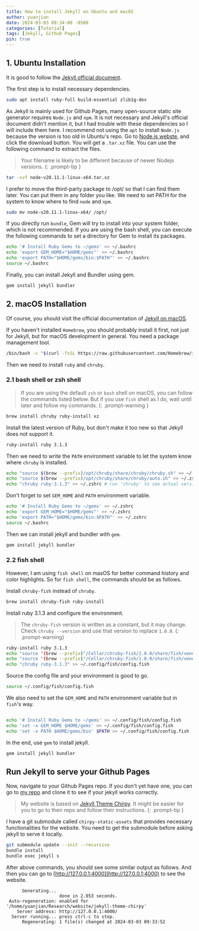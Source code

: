 ```yaml
---
title: How to install Jekyll on Ubuntu and macOS
author: yuanjian
date: 2024-03-03 09:34:00 -0500
categories: [Tutorial]
tags: [Jekyll, Github Pages]
pin: true
---
```



## 1. Ubuntu Installation

It is good to follow the [Jekyll official document](https://jekyllrb.com/docs/installation/ubuntu/).

The first step is to install necessary dependencies.

```bash
sudo apt install ruby-full build-essential zlib1g-dev
```

As Jekyll is mainly used for Github Pages, many open-source static site generator requires `Node.js` and `npm`. It is not necessary and Jekyll's official document didn't mention it, but I had trouble with these dependencies so I will include them here. I recommend not using the `apt` to install `Node.js` because the version is too old in Ubuntu's repo. Go to [Node.js webste](https://nodejs.org/en), and click the download button. You will get a `.tar.xz` file. You can use the following command to extract the files.


> Your filename is likely to be different because of newer Nodejs versions.
{: .prompt-tip }

```bash
tar -xvf node-v20.11.1-linux-x64.tar.xz
```

I prefer to move the third-party package to /opt/ so that I can find them later. You can put them in any folder you like. We need to set PATH for the system to know where to find `node` and `npm`.

```bash
sudo mv node-v20.11.1-linux-x64/ /opt/
```



If you directly run `bundle`, Gem will try to install into your system folder, which is not recommended. If you are using the bash shell, you can execute the following commands to set a directory for Gem to install its packages.

```bash
echo '# Install Ruby Gems to ~/gems' >> ~/.bashrc
echo 'export GEM_HOME="$HOME/gems"' >> ~/.bashrc
echo 'export PATH="$HOME/gems/bin:$PATH"' >> ~/.bashrc
source ~/.bashrc
```

Finally, you can install Jekyll and Bundler using gem.

```bash
gem install jekyll bundler
```


## 2. macOS Installation

Of course, you should visit the official documentation of [Jekyll on macOS](https://jekyllrb.com/docs/installation/macos/).

If you haven't installed `Homebrew`, you should probably install it first, not just for Jekyll, but for macOS development in general. You need a package management tool.

```bash
/bin/bash -c "$(curl -fsSL https://raw.githubusercontent.com/Homebrew/install/HEAD/install.sh)"
```

Then we need to install `ruby` and `chruby`.

### 2.1 bash shell or zsh shell

> If you are using the default `zsh` or `bash` shell on macOS, you can follow the commands listed below. But if you use `fish` shell as I do, wait until later and follow my commands.
{: .prompt-warning }

```bash
brew install chruby ruby-install xz
```

Install the latest version of Ruby, but don't make it too new so that Jekyll does not support it.

```bash
ruby-install ruby 3.1.3
```

Then we need to write the `PATH` environment variable to let the system know where `chruby` is installed. 

```bash
echo "source $(brew --prefix)/opt/chruby/share/chruby/chruby.sh" >> ~/.zshrc
echo "source $(brew --prefix)/opt/chruby/share/chruby/auto.sh" >> ~/.zshrc
echo "chruby ruby-3.1.3" >> ~/.zshrc # run 'chruby' to see actual version
```

Don't forget to set `GEM_HOME` and `PATH` environment variable.

```bash
echo '# Install Ruby Gems to ~/gems' >> ~/.zshrc
echo 'export GEM_HOME="$HOME/gems"' >> ~/.zshrc
echo 'export PATH="$HOME/gems/bin:$PATH"' >> ~/.zshrc
source ~/.bashrc
```

Then we can install jekyll and bundler with `gem`.

```bash
gem install jekyll bundler
```


### 2.2 fish shell

However, I am using `fish shell` on masOS for better command history and color highlights. So for `fish shell`, the commands should be as follows.

Install `chruby-fish` instead of `chruby`.

```bash
brew install chruby-fish ruby-install
```

Install ruby 3.1.3 and configure the environment.

> The `chruby-fish` version is written as a constant, but it may change. Check `chruby --version` and use that version to replace `1.0.0`.
{: .prompt-warning}


```bash
ruby-install ruby 3.1.3
echo "source "(brew --prefix)"/Cellar/chruby-fish/1.0.0/share/fish/vendor_functions.d/chruby.fish" >> ~/.config/fish/config.fish
echo "source "(brew --prefix)"/Cellar/chruby-fish/1.0.0/share/fish/vendor_conf.d/chruby_auto.fish" >> ~/.config/fish/config.fish
echo "chruby ruby-3.1.3" >> ~/.config/fish/config.fish
```

Source the config file and your environment is good to go.

```bash
source ~/.config/fish/config.fish
```

We also need to set the `GEM_HOME` and `PATH` environment variable but in `fish`'s way.

```bash

echo '# Install Ruby Gems to ~/gems' >> ~/.config/fish/config.fish
echo 'set -x GEM_HOME $HOME/gems' >> ~/.config/fish/config.fish
echo 'set -x PATH $HOME/gems/bin' $PATH >> ~/.config/fish/config.fish
```

In the end, use `gem` to install jekyll.

```bash
gem install jekyll bundler
```

## Run Jekyll to serve your Github Pages

Now, navigate to your Github Pages repo. If you don't yet have one, you can go to [my repo](https://github.com/legendPerceptor/legendPerceptor.github.io) and clone it to see if your jekyll works correctly.

> My website is based on [Jekyll Theme Chirpy](https://github.com/cotes2020/jekyll-theme-chirpy). It might be easier for you to go to their repo and follow their instructions.
{: .prompt-tip }

I have a git submodule called `chirpy-static-assets` that provides necessary functionalities for the website. You need to get the submodule before asking jekyll to serve it locally.

```bash
git submodule update --init --recursive
bundle install
bundle exec jekyll s
```

After above commands, you should see some similar output as follows. And then you can go to [http://127.0.0.1:4000](http://127.0.0.1:4000) to see the website.

```text
      Generating... 
                    done in 2.053 seconds.
 Auto-regeneration: enabled for '/home/yuanjian/Research/website/jekyll-theme-chirpy'
    Server address: http://127.0.0.1:4000/
  Server running... press ctrl-c to stop.
      Regenerating: 1 file(s) changed at 2024-03-03 09:33:52
```